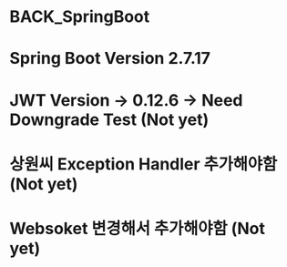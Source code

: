 # BACK_SpringBoot
# Spring Boot Version 2.7.17
# JWT Version -> 0.12.6 -> Need Downgrade Test (Not yet)
# 상원씨 Exception Handler 추가해야함 (Not yet)
# Websoket 변경해서 추가해야함 (Not yet)
